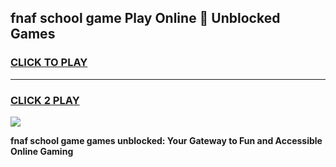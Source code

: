 
## fnaf school game Play Online 👋 Unblocked Games
<h3>
<a href="https://news.freeplayer.one?title=fnaf_school_game&ref=17GH">CLICK TO PLAY</a></h3>
<hr>

<h3>
<a href="https://news.freeplayer.one?title=fnaf_school_game&ref=17GH">CLICK 2 PLAY</a>
  
</h3>

<a href="https://news.freeplayer.one?title=fnaf_school_game&ref=17GH/"><img src="https://clearcache.store/games.png"></a>


**fnaf school game games unblocked: Your Gateway to Fun and Accessible Online Gaming**
